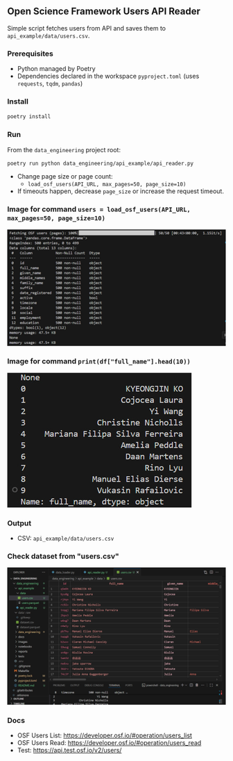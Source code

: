 ## Open Science Framework Users API Reader

Simple script fetches users from API and saves them to `api_example/data/users.csv`.

### Prerequisites
- Python managed by Poetry
- Dependencies declared in the workspace `pyproject.toml` (uses `requests`, `tqdm`, `pandas`)

### Install
```bash
poetry install
```

### Run
From the `data_engineering` project root:
```bash
poetry run python data_engineering/api_example/api_reader.py
```

- Change page size or page count:
  - `load_osf_users(API_URL, max_pages=50, page_size=10)`
- If timeouts happen, decrease `page_size` or increase the request timeout.

### Image for command `users = load_osf_users(API_URL, max_pages=50, page_size=10)`
![Users info loader](/data_engineering/api_example/images_users/users_info.jpg)

### Image for command `print(df["full_name"].head(10))`
![List of columns](/data_engineering/api_example/images_users/users_head(10).jpg)

### Output
- CSV: `api_example/data/users.csv`

### Check dataset from "users.csv"
![Check dateset](/data_engineering/api_example/images_users/check_users_csv.jpg)

### Docs
- OSF Users List: https://developer.osf.io/#operation/users_list
- OSF Users Read: https://developer.osf.io/#operation/users_read
- Test: https://api.test.osf.io/v2/users/


